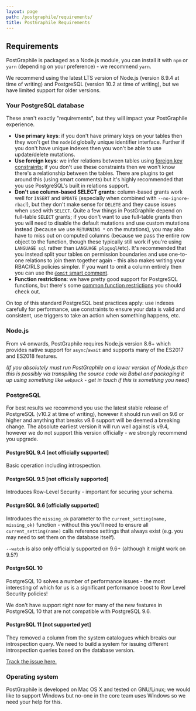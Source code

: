 ```yaml
---
layout: page
path: /postgraphile/requirements/
title: PostGraphile Requirements
---
```


## Requirements

PostGraphile is packaged as a Node.js module, you can install it with `npm` or
`yarn` (depending on your preference) - we recommend `yarn`.

We recommend using the latest LTS version of Node.js (version 8.9.4 at time of
writing) and PostgreSQL (version 10.2 at time of writing), but we have limited
support for older versions.

### Your PostgreSQL database

These aren't exactly "requirements", but they will impact your PostGraphile
experience.

* **Use primary keys**: if you don't have primary keys on your tables then they
  won't get the `nodeId` globally unique identifier interface. Further if you
  don't have unique indexes then you won't be able to use update/delete
  mutations.
* **Use foreign keys**: we infer relations between tables using
  [foreign key constraints](https://www.postgresql.org/docs/10/static/ddl-constraints.html#DDL-CONSTRAINTS-FK);
  if you don't use these constraints then we won't know there's a relationship
  between the tables. There are plugins to get around this (using smart
  comments) but it's highly recommended that you use PostgreSQL's built in
  relations support.
* **Don't use column-based SELECT grants**: column-based grants work well for
  `INSERT` and `UPDATE` (especially when combined with `--no-ignore-rbac`!),
  but they don't make sense for `DELETE` and they cause issues when used with
  `SELECT`. Quite a few things in PostGraphile depend on full-table `SELECT`
  grants; if you don't want to use full-table grants then you will need to
  disable the default mutations and use custom mutations instead (because we
  use `RETURNING *` on the mutations), you may also have to miss out on
  computed columns (because we pass the entire row object to the function,
  though these typically still work if you're using `LANGUAGE sql` rather than
  `LANGUAGE plpgsql`/etc). It's recommended that you instead split your tables
  on permission boundaries and use one-to-one relations to join them together
  again - this also makes writing your RBAC/RLS policies simpler. If you want
  to omit a column entirely then you can use the
  [`@omit` smart comment](/postgraphile/smart-comments/#omitting).
* **Function restrictions**: we have pretty good support for PostgreSQL
  functions, but there's some
  [common function restrictions](/postgraphile/function-restrictions/)
  you should check out.

On top of this standard PostgreSQL best practices apply: use indexes carefully
for performance, use constraints to ensure your data is valid and consistent,
use triggers to take an action when something happens, etc.

### Node.js

From v4 onwards, PostGraphile requires Node.js version 8.6+ which provides
native support for `async`/`await` and supports many of the ES2017 and ES2018
features.

_(If you absolutely must run PostGraphile on a lower version of Node.js then
this is possibly via transpiling the source code via Babel and packaging it up
using something like `webpack` - get in touch if this is something you need)_

### PostgreSQL

For best results we recommend you use the latest stable release of PostgreSQL
(v10.2 at time of writing), however it should run well on 9.6 or higher and
anything that breaks v9.6 support will be deemed a breaking change. The
absolute earliest version it will run well against is v9.4, however we do not
support this version officially - we strongly recommend you upgrade.

#### PostgreSQL 9.4 [not officially supported]

Basic operation including introspection.

#### PostgreSQL 9.5 [not officially supported]

Introduces Row-Level Security - important for securing your schema.

#### PostgreSQL 9.6 [officially supported]

Introduces the `missing_ok` parameter to the `current_setting(name, missing_ok)`
function - without this you'll need to ensure all `current_setting(name)` calls
reference settings that always exist (e.g. you may need to set them on the
database itself).

`--watch` is also only officially supported on 9.6+ (although it might work on
9.5?)

#### PostgreSQL 10

PostgreSQL 10 solves a number of performance issues - the most interesting of
which for us is a significant performance boost to Row Level Security policies!

We don't have support right now for many of the new features in PostgreSQL 10
that are not compatible with PostgreSQL 9.6.

#### PostgreSQL 11 [not supported yet]

They removed a column from the system catalogues which breaks our introspection
query. We need to build a system for issuing different introspection queries
based on the database version.

[Track the issue here.](https://github.com/graphile/postgraphile/issues/796)

### Operating system

PostGraphile is developed on Mac OS X and tested on GNU/Linux; we would like to
support Windows but no-one in the core team uses Windows so we need your help
for this.

